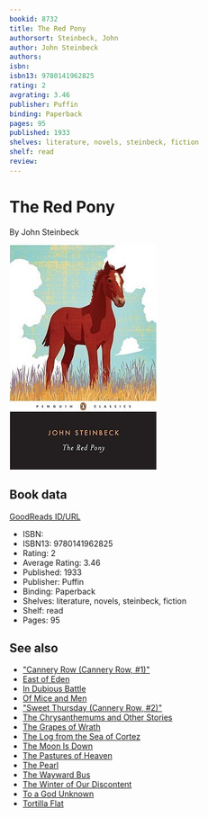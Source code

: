 ```yaml
---
bookid: 8732
title: The Red Pony
authorsort: Steinbeck, John
author: John Steinbeck
authors: 
isbn: 
isbn13: 9780141962825
rating: 2
avgrating: 3.46
publisher: Puffin
binding: Paperback
pages: 95
published: 1933
shelves: literature, novels, steinbeck, fiction
shelf: read
review: 
---
```


# The Red Pony

By John Steinbeck

![](../../assets/bookcovers/1391231816l/8732.jpg)

## Book data

[GoodReads ID/URL](https://www.goodreads.com/book/show/8732)

- ISBN: 
- ISBN13: 9780141962825
- Rating: 2
- Average Rating: 3.46
- Published: 1933
- Publisher: Puffin
- Binding: Paperback
- Shelves: literature, novels, steinbeck, fiction
- Shelf: read
- Pages: 95


## See also

- ["Cannery Row (Cannery Row, #1)"](Cannery_Row_Cannery_Row__1.md)
- [East of Eden](East_of_Eden.md)
- [In Dubious Battle](In_Dubious_Battle.md)
- [Of Mice and Men](Of_Mice_and_Men.md)
- ["Sweet Thursday (Cannery Row, #2)"](Sweet_Thursday_Cannery_Row__2.md)
- [The Chrysanthemums and Other Stories](The_Chrysanthemums_and_Other_Stories.md)
- [The Grapes of Wrath](The_Grapes_of_Wrath.md)
- [The Log from the Sea of Cortez](The_Log_from_the_Sea_of_Cortez.md)
- [The Moon Is Down](The_Moon_Is_Down.md)
- [The Pastures of Heaven](The_Pastures_of_Heaven.md)
- [The Pearl](The_Pearl.md)
- [The Wayward Bus](The_Wayward_Bus.md)
- [The Winter of Our Discontent](The_Winter_of_Our_Discontent.md)
- [To a God Unknown](To_a_God_Unknown.md)
- [Tortilla Flat](Tortilla_Flat.md)
